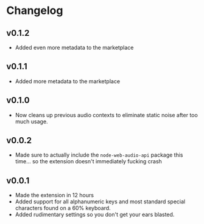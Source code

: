# Changelog

## v0.1.2

-   Added even more metadata to the marketplace

## v0.1.1

-   Added more metadata to the marketplace

## v0.1.0

-   Now cleans up previous audio contexts to eliminate static noise after too much usage.

## v0.0.2

-   Made sure to actually include the `node-web-audio-api` package this time... so the extension doesn't immediately fucking crash

## v0.0.1

-   Made the extension in 12 hours
-   Added support for all alphanumeric keys and most standard special characters found on a 60% keyboard.
-   Added rudimentary settings so you don't get your ears blasted.

